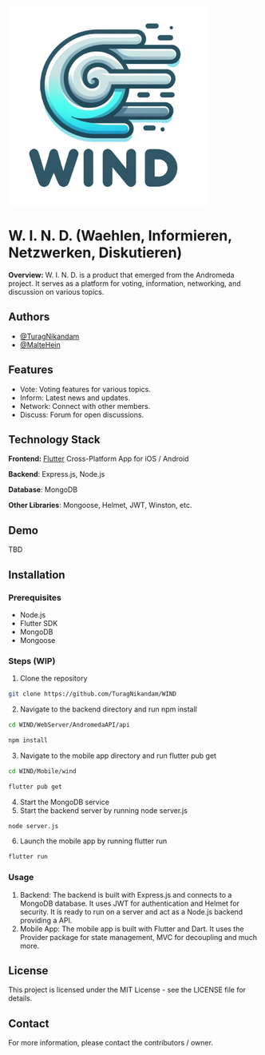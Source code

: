 <img src="Media/WIND_LOGO.png" width="400" height="400">

# W. I. N. D. (Waehlen, Informieren, Netzwerken, Diskutieren)

**Overview:**
W. I. N. D. is a product that emerged from the Andromeda project. It serves as a platform for voting, information, networking, and discussion on various topics.

## Authors
- [@TuragNikandam](https://www.github.com/TuragNikandam)
- [@MalteHein](https://www.github.com/MalteHein)

## Features
- Vote: Voting features for various topics.
- Inform: Latest news and updates.
- Network: Connect with other members.
- Discuss: Forum for open discussions.

## Technology Stack
**Frontend:** [Flutter](https://flutter.dev/) Cross-Platform App for iOS / Android

**Backend**: Express.js, Node.js

**Database**: MongoDB

**Other Libraries**: Mongoose, Helmet, JWT, Winston, etc.

## Demo
TBD

## Installation

### Prerequisites
- Node.js
- Flutter SDK
- MongoDB
- Mongoose

### Steps (WIP)
1. Clone the repository
```bash
git clone https://github.com/TuragNikandam/WIND
```
2. Navigate to the backend directory and run npm install
```bash
cd WIND/WebServer/AndromedaAPI/api
```
```bash
npm install
```
3. Navigate to the mobile app directory and run flutter pub get
```bash
cd WIND/Mobile/wind
```
```bash
flutter pub get
```
4. Start the MongoDB service
5. Start the backend server by running node server.js
```bash
node server.js
```
6. Launch the mobile app by running flutter run
```bash
flutter run
```

### Usage
1. Backend: The backend is built with Express.js and connects to a MongoDB database. It uses JWT for authentication and Helmet for security. It is ready to run on a server and act as a Node.js backend providing a API. 
2. Mobile App: The mobile app is built with Flutter and Dart. It uses the Provider package for state management, MVC for decoupling and much more. 

## License
This project is licensed under the MIT License - see the LICENSE file for details.

## Contact
For more information, please contact the contributors / owner.
